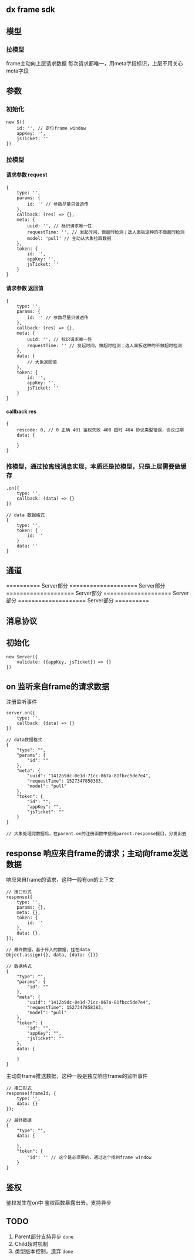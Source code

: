 ## dx frame sdk

## 模型

### 拉模型
frame主动向上层请求数据
每次请求都唯一，用meta字段标识，上层不用关心meta字段

## 参数

### 初始化
```
new S({
    id: '', // 定位frame window
    appKey: '',
    jsTicket: ''
})
```

### 拉模型

#### 请求参数 request
```
{
    type: '',
    params: {
        id: '' // 参数尽量只做透传
    },
    callback: (res) => {},
    meta: {
        uuid: '', // 标识请求唯一性
        requestTime: '', // 发起时间，做超时检测；选人面板这种的不做超时检测
        model: 'pull' // 主动从大象拉取数据
    },
    token: {
        id: '',
        appKey: '',
        jsTicket: ''
    }
}
```

#### 请求参数 返回值
```
{
    type: '',
    params: {
        id: '' // 参数尽量只做透传
    },
    callback: (res) => {},
    meta: {
        uuid: '', // 标识请求唯一性
        requestTime: '' // 发起时间，做超时检测；选人面板这种的不做超时检测
    },
    data: {
        // 大象返回值
    },
    token: {
        id: '',
        appKey: '',
        jsTicket: ''
    }
}
```

#### callback res
```
{
    rescode: 0, // 0 正确 401 鉴权失败 408 超时 404 协议类型错误，协议过期
    data: {
        
    }
}
```

### 推模型，通过拉离线消息实现，本质还是拉模型，只是上层需要做缓存
```
.on({
    type: '',
    callback: (data) => {}
})

// data 数据格式
{
    type: '',
    token: {
        id: ''
    }
    data: ''
}
```

## 通道


========== Server部分 ==================== Server部分 ==================== Server部分 ==================== Server部分 ==================== Server部分 ==========


## 消息协议

## 初始化
```
new Server({
    validate: ({appKey, jsTicket}) => {}
})
```

## on 监听来自frame的请求数据

注册监听事件
```
server.on({
    type: '',
    callback: (data) => {}
})

// data数据格式
{
    "type": "",
    "params": {
        "id": ""
    },
    "meta": {
        "uuid": "1412b9dc-0e1d-71cc-867a-81fbcc5de7e4",
        "requestTime": 1527347858383,
        "model": "pull"
    },
    "token": {
        "id": "",
        "appKey": "",
        "jsTicket": ""
    }
}

// 大象处理完数据后，在parent.on的注册函数中使用parent.response接口，分发出去
```

## response 响应来自frame的请求；主动向frame发送数据

响应来自frame的请求，这种一般有on的上下文

```
// 接口形式
response({
    type: '',
    params: {},
    meta: {},
    token: {
        id: ''
    },
    data: {},
});

// 最终数据，基于传入的数据，挂在data
Object.assign({}, data, {data: {}})

// 数据格式
{
    "type": "",
    "params": {
        "id": ""
    },
    "meta": {
        "uuid": "1412b9dc-0e1d-71cc-867a-81fbcc5de7e4",
        "requestTime": 1527347858383,
        "model": "pull"
    },
    "token": {
        "id": "",
        "appKey": "",
        "jsTicket": ""
    },
    data: {
        
    }
}
```

主动向frame推送数据，这种一般是独立响应frame的监听事件

```
// 接口形式
response(frameId, {
    type: '',
    data: {}
});

// 最终数据
{
    "type": "",
    data: {
        
    },
    "token": {
        "id": '' // 这个是必须要的，通过这个找到frame window
    }
}
```

## 鉴权
鉴权发生在on中
鉴权函数暴露出去，支持异步


## TODO 
1. Parent部分支持异步 `done`
2. Child超时机制
3. 类型版本控制，遗弃 `done`
